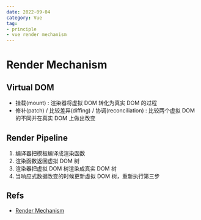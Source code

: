 ```yaml
---
date: 2022-09-04
category: Vue
tag:
- principle
- vue render mechanism
---
```


# Render Mechanism

## Virtual DOM

- 挂载(mount) : 渲染器将虚拟 DOM 转化为真实 DOM 的过程
- 修补(patch) / 比较差异(diffing) / 协调(reconciliation) : 比较两个虚拟 DOM 的不同并在真实 DOM 上做出改变

## Render Pipeline

1. 编译器把模板编译成渲染函数
2. 渲染函数返回虚拟 DOM 树
3. 渲染器把虚拟 DOM 树渲染成真实 DOM 树
4. 当响应式数据改变的时候更新虚拟 DOM 树，重新执行第三步

## Refs

- [Render Mechanism](https://vuejs.org/guide/extras/rendering-mechanism.html)

